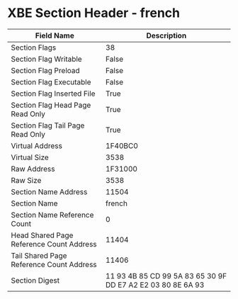 # XBE Section Header - french

| Field Name | Description |
|---|---|
| Section Flags | 38 |
| Section Flag Writable | False |
| Section Flag Preload | False |
| Section Flag Executable | False |
| Section Flag Inserted File | True |
| Section Flag Head Page Read Only | True |
| Section Flag Tail Page Read Only | True |
| Virtual Address | 1F40BC0 |
| Virtual Size | 3538 |
| Raw Address | 1F31000 |
| Raw Size | 3538 |
| Section Name Address | 11504 |
| Section Name | french |
| Section Name Reference Count | 0 |
| Head Shared Page Reference Count Address | 11404 |
| Tail Shared Page Reference Count Address | 11406 |
| Section Digest | 11 93 4B 85 CD 99 5A 83 65 30 9F DD E7 A2 E2 03 80 8E 6A 93 |
